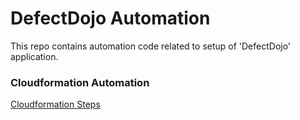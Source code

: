 # DefectDojo Automation

This repo contains automation code related to setup of 'DefectDojo' application.

### Cloudformation Automation

[Cloudformation Steps](https://github.com/code4innerpeace/defectdojo-automation/blob/master/CloudFormation/README.md "Cloudformation Steps")
